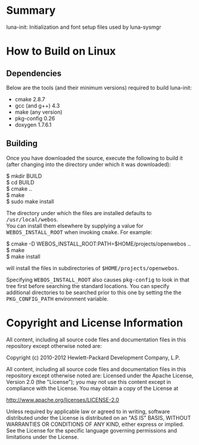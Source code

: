 Summary
=========
luna-init: Initialization and font setup files used by luna-sysmgr

How to Build on Linux
=====================

## Dependencies

Below are the tools (and their minimum versions) required to build luna-init:

* cmake 2.8.7
* gcc (and g++) 4.3
* make (any version)
* pkg-config 0.26
* doxygen 1.7.6.1


## Building

Once you have downloaded the source, execute the following to build it (after
changing into the directory under which it was downloaded):

$ mkdir BUILD  
$ cd BUILD  
$ cmake ..  
$ make  
$ sudo make install  

The directory under which the files are installed defaults to <tt>/usr/local/webos</tt>.  
You can install them elsewhere by supplying a value for <tt>WEBOS_INSTALL_ROOT</tt>
when invoking <tt>cmake</tt>. For example:

$ cmake -D WEBOS_INSTALL_ROOT:PATH=$HOME/projects/openwebos ..  
$ make  
$ make install  

will install the files in subdirectories of <tt>$HOME/projects/openwebos</tt>.

Specifying <tt>WEBOS_INSTALL_ROOT</tt> also causes <tt>pkg-config</tt> to look
in that tree first before searching the standard locations. You can specify
additional directories to be searched prior to this one by setting the
the <tt>PKG_CONFIG_PATH</tt> environment variable.


# Copyright and License Information

All content, including all source code files and documentation files in this repository except otherwise noted are: 

 Copyright (c) 2010-2012 Hewlett-Packard Development Company, L.P.

All content, including all source code files and documentation files in this repository except otherwise noted are:
Licensed under the Apache License, Version 2.0 (the "License");
you may not use this content except in compliance with the License.
You may obtain a copy of the License at

http://www.apache.org/licenses/LICENSE-2.0

Unless required by applicable law or agreed to in writing, software
distributed under the License is distributed on an "AS IS" BASIS,
WITHOUT WARRANTIES OR CONDITIONS OF ANY KIND, either express or implied.
See the License for the specific language governing permissions and
limitations under the License.
